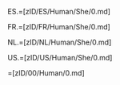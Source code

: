 ES.=[zID/ES/Human/She/0.md]

FR.=[zID/FR/Human/She/0.md]

NL.=[zID/NL/Human/She/0.md]

US.=[zID/US/Human/She/0.md]

=[zID/00/Human/0.md]